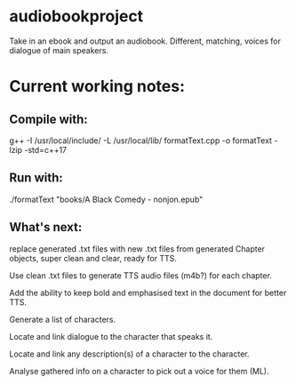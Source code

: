 # audiobookproject
Take in an ebook and output an audiobook. Different, matching, voices for dialogue of main speakers.

# Current working notes:

## Compile with:
g++ -I /usr/local/include/ -L /usr/local/lib/ formatText.cpp -o formatText -lzip -std=c++17

## Run with:
./formatText "books/A Black Comedy - nonjon.epub"

## What's next:
replace generated .txt files with new .txt files from generated Chapter objects, super clean and clear, ready for TTS.

Use clean .txt files to generate TTS audio files (m4b?) for each chapter.

Add the ability to keep bold and emphasised text in the document for better TTS.

Generate a list of characters.

Locate and link dialogue to the character that speaks it.

Locate and link any description(s) of a character to the character.

Analyse gathered info on a character to pick out a voice for them (ML).
